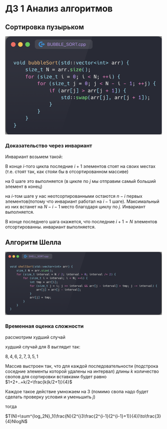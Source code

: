 <script type="text/javascript"
  src="https://cdnjs.cloudflare.com/ajax/libs/mathjax/2.7.0/MathJax.js?config=TeX-AMS_CHTML">
</script>
<script type="text/x-mathjax-config">
  MathJax.Hub.Config({
    tex2jax: {
      inlineMath: [['$','$'], ['\\(','\\)']],
      processEscapes: true},
      jax: ["input/TeX","input/MathML","input/AsciiMath","output/CommonHTML"],
      extensions: ["tex2jax.js","mml2jax.js","asciimath2jax.js","MathMenu.js","MathZoom.js","AssistiveMML.js", "[Contrib]/a11y/accessibility-menu.js"],
      TeX: {
      extensions: ["AMSmath.js","AMSsymbols.js","noErrors.js","noUndefined.js"],
      equationNumbers: {
      autoNumber: "AMS"
      }
    }
  });
</script>


# ДЗ 1 Анализ алгоритмов

## Сортировка пузырьком

![alt text](image.png)

### Доказательство через инвариант

Инвариант возьмем такой:

В конце $i$-того цикла последние $i+1$ элементов стоят на своих местах (т.е. стоят так, как стояи бы в отсортированном массиве)

на 0 шаге это выполняется (в цикле по $j$ мы отправим самый больший элемент в конец)

на $i$-том шаге у нас неотсортированными остаются $n-i$ первых элементов(потому что инвариант работал на $i-1$ шаге). Максимальный из них встанет на $N-i-1$ место благодаря циклу по $j$. Инвариант выполняется.

В конце последнего шага окажется, что последние $i+1=N$ элементов отсортированны. инвариант выполняется.



## Алгоритм Шелла

![alt text](image-1.png)



### Временная оценка сложности

рассмотрим худший случай 

худший случай для 8 выглядит так:

$8,4,6,2,7,3,5,1$

Массив выстроен так, что для каждой последовательности (подстрока соседние элементы которой удалены на интервал) длины $k$ количество свопов для сортировки вставками будет равно $1+2+..+k/2=\frac{k(k/2+1)}{4}$

Каждое такое действие умножаем на $3$ (помимо свопа надо будет сделать проверку условия и уменьшить $j$)

тогда 

$T(N)=\sum^{log_2N}_1(\frac{N}{2^i}3\frac{2^{i-1}(2^{i-1}+1)}{4})\to\frac{3}{4}NlogN$